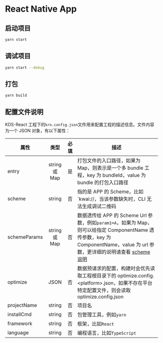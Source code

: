 # React Native App

## 启动项目

```bash
yarn start
```

## 调试项目

```bash
yarn start --debug
```

## 打包

```bash
yarn build
```

## 配置文件说明

KDS-React 工程下的`krn.config.json`文件用来配置工程的描述信息。文件内容为一个 JSON 对象，有以下属性：

| 属性         |     类型      | 必填 | 描述                                                                                                                                                                                                                                                                                         |
| ------------ | :-----------: | ---: | -------------------------------------------------------------------------------------------------------------------------------------------------------------------------------------------------------------------------------------------------------------------------------------------- |
| entry        | string 或 Map |   是 | 打包文件的入口路径，如果为 Map，则表示是一个多 bundle 工程，key 为 bundleId，value 为 bundle 的打包入口路径                                                                                                                                                                                  |
| scheme       |    string     |   否 | 指的是 APP 的 Scheme，比如`kwai://，当该参数缺失时，CLI 无法生成调试二维码                                                                                                                                                                                                                   |
| schemeParams | string 或 Map |   否 | 数据透传给 APP 的 Scheme Url 参数，例如`param1=A`，如果为 Map，则可以给指定 ComponentName 透传参数，key 为 ComponentName，value 为 url 参数，更详细的说明请查看 [scheme 说明](https://kds.corp.kuaishou.com/kds-react/document/tutorial/08-scheme.html#%E5%B9%B3%E5%8F%B0%E5%8F%82%E6%95%B0) |
| optimize     |     JSON      |   否 | 数据预请求的配置，构建时会优先读取工程根目录下的 optimize.config.\<platform\>.json，如果不存在平台特定配置文件，则会读取 optimize.config.json                                                                                                                                                |
| projectName  |    string     |   否 | 项目名                                                                                                                                                                                                                                                                                       |
| installCmd   |    string     |   否 | 包管理工具，例如`yarn`                                                                                                                                                                                                                                                                       |
| framework    |    string     |   否 | 框架，比如`React`                                                                                                                                                                                                                                                                            |
| language     |    string     |   否 | 编程语言，比如`TypeScript`                                                                                                                                                                                                                                                                   |
